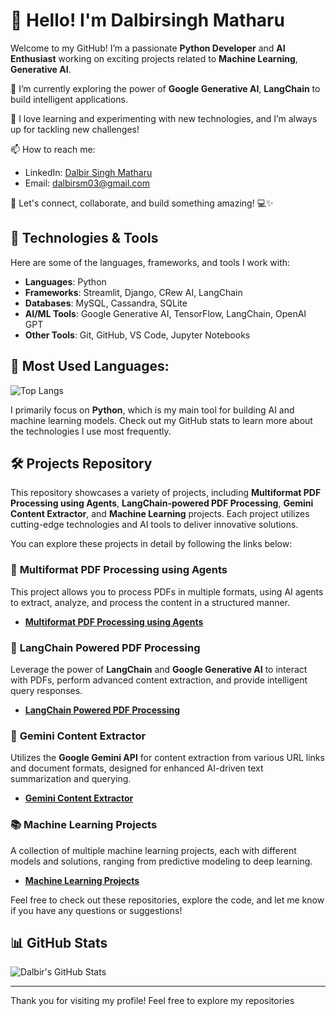 # 👋 Hello! I'm Dalbirsingh Matharu

Welcome to my GitHub! I’m a passionate **Python Developer** and **AI Enthusiast** working on exciting projects related to **Machine Learning**, **Generative AI**.

🔭 I’m currently exploring the power of **Google Generative AI**, **LangChain** to build intelligent applications.

🚀 I love learning and experimenting with new technologies, and I’m always up for tackling new challenges!

📫 How to reach me:
- LinkedIn: [Dalbir Singh Matharu](https://www.linkedin.com/in/dalbirsingh-matharu)
- Email: [dalbirsm03@gmail.com](mailto:dalbirsm03@gmail.com)

🌱 Let's connect, collaborate, and build something amazing! 💻✨

## 🔧 Technologies & Tools

Here are some of the languages, frameworks, and tools I work with:

- **Languages**: Python
- **Frameworks**: Streamlit, Django, CRew AI, LangChain
- **Databases**: MySQL, Cassandra, SQLite
- **AI/ML Tools**: Google Generative AI, TensorFlow, LangChain, OpenAI GPT
- **Other Tools**: Git, GitHub, VS Code, Jupyter Notebooks

## 🚀 **Most Used Languages**:

![Top Langs](https://github-readme-stats.vercel.app/api/top-langs/?username=Dalbirsm03&layout=compact&langs_count=10&theme=radical)

I primarily focus on **Python**, which is my main tool for building AI and machine learning models. Check out my GitHub stats to learn more about the technologies I use most frequently.


## 🛠️ Projects Repository

This repository showcases a variety of projects, including **Multiformat PDF Processing using Agents**, **LangChain-powered PDF Processing**, **Gemini Content Extractor**, and **Machine Learning** projects. Each project utilizes cutting-edge technologies and AI tools to deliver innovative solutions.

You can explore these projects in detail by following the links below:

### 📄 **Multiformat PDF Processing using Agents**
This project allows you to process PDFs in multiple formats, using AI agents to extract, analyze, and process the content in a structured manner.

- **[Multiformat PDF Processing using Agents](https://github.com/Dalbirsm03/Multiformat-PDF-Processing-Agent)**

### 🔗 **LangChain Powered PDF Processing**
Leverage the power of **LangChain** and **Google Generative AI** to interact with PDFs, perform advanced content extraction, and provide intelligent query responses.

- **[LangChain Powered PDF Processing](https://github.com/Dalbirsm03/LangChain-Powered-PDF)**

### 🤖 **Gemini Content Extractor**
Utilizes the **Google Gemini API** for content extraction from various URL links and document formats, designed for enhanced AI-driven text summarization and querying.

- **[Gemini Content Extractor](https://github.com/Dalbirsm03/Gemini-Content-Extractor)**

### 📚 **Machine Learning Projects**
A collection of multiple machine learning projects, each with different models and solutions, ranging from predictive modeling to deep learning.

- **[Machine Learning Projects](https://github.com/Dalbirsm03/Machine-Learning-Projects)**

Feel free to check out these repositories, explore the code, and let me know if you have any questions or suggestions!


## 📊 GitHub Stats

![Dalbir's GitHub Stats](https://github-readme-stats.vercel.app/api?username=Dalbirsm03&count_private=true&show_icons=true&hide_title=true&theme=radical)


---

Thank you for visiting my profile! Feel free to explore my repositories
